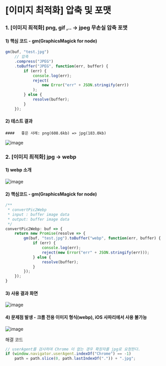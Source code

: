 # [이미지 최적화] 압축 및 포맷

### 1. [이미지 최적화] png, gif ,.. -> jpeg 무손실 압축 포맷

#### 1)  핵심 코드 - gm(GraphicsMagick for node)

```js
gm(buf, "test.jpg")
	// 압축
	.compress("JPEG")
	.toBuffer("JPEG", function(err, buffer) {
		if (err) {
			console.log(err);
			reject(
				new Error("err" + JSON.stringify(err))
			);
		} else {
			resolve(buffer);
		}
	});
```

#### 2) 테스트 결과

	####   좋은 사례: png(608.6kb) => jpg(183.0kb)

![image](https://user-images.githubusercontent.com/33514304/40624991-bd04e53a-62ea-11e8-8943-a3a94d39645b.png)

### 2. [이미지 최적화] jpg -> webp 

#### 1) webp 소개

![image](https://user-images.githubusercontent.com/33514304/40624997-c558af8c-62ea-11e8-806f-a8842ab950ae.png)

#### 2) 핵심코드 - gm(GraphicsMagick for node)

```js
/**
 * convertPic2Webp
 * input : buffer image data
 * output: buffer image data
 */
convertPic2Webp: buf => {
	return new Promise(resolve => {
		gm(buf, "test.jpg").toBuffer("webp", function(err, buffer) {
			if (err) {
				console.log(err);
				reject(new Error("err" + JSON.stringify(err)));
			} else {
				resolve(buffer);
			}
		});
	});
}
```

#### 3) 사용 결과 화면

![image](https://user-images.githubusercontent.com/33514304/40625001-cb5a424c-62ea-11e8-9a2e-99394df912d6.png)

#### 4) 문제점 발생 - 크롬 전용 이미지 형식(webp), iOS 사파리에서 사용 불가능

![image](https://user-images.githubusercontent.com/33514304/40625012-d1559386-62ea-11e8-9d67-737afa55886c.png)

해결 코드

```js
// userAgent를 검사하여 Chrome 이 없는 경우 확장자를 jpg로 요청한다.
if (window.navigator.userAgent.indexOf("Chrome") == -1)
	path = path.slice(0, path.lastIndexOf(".")) + ".jpg";
```
